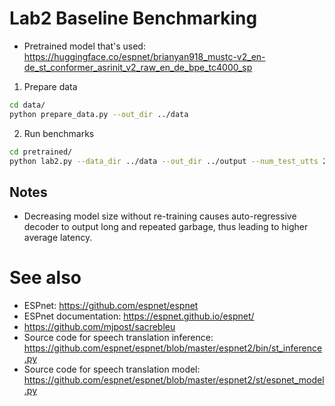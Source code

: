 # Lab2 Baseline Benchmarking

- Pretrained model that's
  used: https://huggingface.co/espnet/brianyan918_mustc-v2_en-de_st_conformer_asrinit_v2_raw_en_de_bpe_tc4000_sp

1. Prepare data

```bash
cd data/
python prepare_data.py --out_dir ../data
```

2. Run benchmarks

```bash
cd pretrained/
python lab2.py --data_dir ../data --out_dir ../output --num_test_utts 20
```

## Notes

- Decreasing model size without re-training causes auto-regressive decoder to output long and repeated garbage,
  thus leading to higher average latency.

# See also

- ESPnet: https://github.com/espnet/espnet
- ESPnet documentation: https://espnet.github.io/espnet/
- https://github.com/mjpost/sacrebleu
- Source code for speech translation inference: https://github.com/espnet/espnet/blob/master/espnet2/bin/st_inference.py
- Source code for speech translation model: https://github.com/espnet/espnet/blob/master/espnet2/st/espnet_model.py
